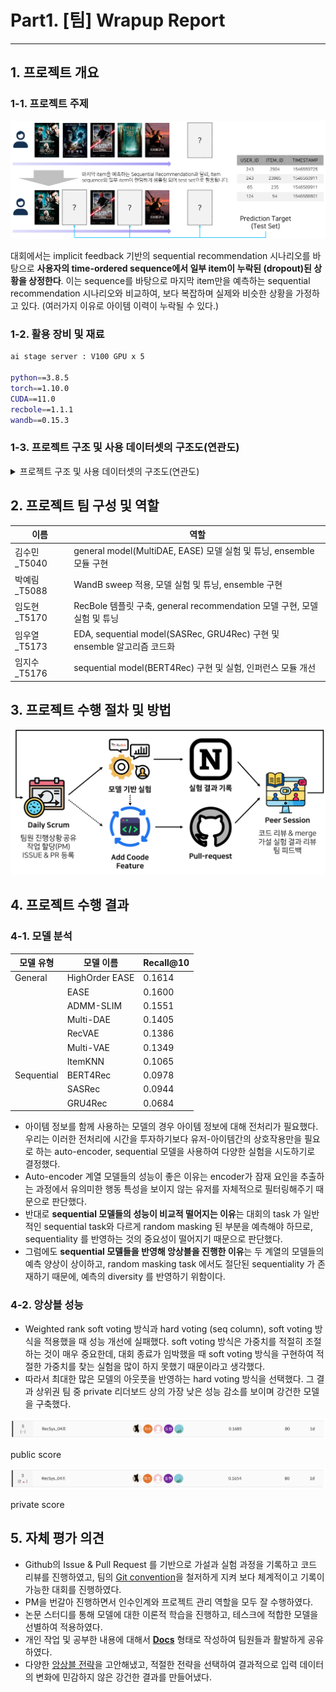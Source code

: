 # Part1. [팀] Wrapup Report

---

## 1. 프로젝트 개요

### 1-1. 프로젝트 주제

![Untitled](./docs/4.png)

대회에서는 implicit feedback 기반의 sequential recommendation 시나리오를 바탕으로 **사용자의 time-ordered sequence에서 일부 item이 누락된 (dropout)된 상황을 상정한다**. 이는 sequence를 바탕으로 마지막 item만을 예측하는 sequential recommendation 시나리오와 비교하여, 보다 복잡하며 실제와 비슷한 상황을 가정하고 있다. (여러가지 이유로 아이템 이력이 누락될 수 있다.)

### 1-2. 활용 장비 및 재료

```bash
ai stage server : V100 GPU x 5

python==3.8.5
torch==1.10.0
CUDA==11.0
recbole==1.1.1
wandb==0.15.3
```

### 1-3.  프로젝트 구조 및 사용 데이터셋의 구조도(연관도)
<details>
<summary>프로젝트 구조 및 사용 데이터셋의 구조도(연관도)</summary>
<pre>
📦 level2_movierecommendation-recsys-04
├─ .github
│   ├─ ISSUE_TEMPLATE
│   │   ├─ 버그-수정.md
│   │   └─ 새로운-기능-추가.md
│   └─ PULL_REQUEST_TEMPLATE.md
├─ General
│   ├─ config
│   ├─ model
│   ├─ run.py
│   └─ utils.py
├─ RecBole
│   ├─ config
│   │   ├─ general-rec
│   │   └─ sequential-rec
│   ├─ inference.py
│   ├─ setup.py
│   ├─ sweep_config.yaml
│   └─ train.py
├─ Sequence
│   ├─ BERT4Rec
│   │   ├─ dataset.py
│   │   ├─ inference.py
│   │   ├─ models.py
│   │   ├─ preprocessing.py
│   │   ├─ train.py
│   │   └─ utils.py
│   └─ SASRec
│       ├─ utils
│       │   ├─ args.py
│       │   ├─ datasets.py
│       │   ├─ models.py
│       │   ├─ trainers.py
│       │   └─ utils.py
│       ├─ run.py
│       └─ setup.py
├─ ensemble
│   ├─ ensemble_base
│   │   ├─ run_voting.py
│   │   └─ voting.py
│   ├─ ensemble_rank
│   │   └─ ensemble.py
│   └─ ensemble_seq
│       └─ ensemble_seq.py
└─ valid_sampler
    └─ get_sample.py
</pre>
</details>


## 2. 프로젝트 팀 구성 및 역할

| 이름 | 역할 |
| --- | --- |
| 김수민_T5040 | general model(MultiDAE, EASE) 모델 실험 및 튜닝, ensemble 모듈 구현 |
| 박예림_T5088 | WandB sweep 적용, 모델 실험 및 튜닝, ensemble 구현 |
| 임도현_T5170 | RecBole 템플릿 구축, general recommendation 모델 구현, 모델 실험 및 튜닝 |
| 임우열_T5173 | EDA, sequential model(SASRec, GRU4Rec) 구현 및 ensemble 알고리즘 코드화 |
| 임지수_T5176 | sequential model(BERT4Rec) 구현 및 실험, 인퍼런스 모듈 개선 |

## 3. 프로젝트 수행 절차 및 방법

![Untitled](./docs/1.png)

## 4. 프로젝트 수행 결과

### 4-1. 모델 분석

| 모델 유형 | 모델 이름 | Recall@10 |
| --- | --- | --- |
| General | HighOrder EASE | 0.1614 |
|  | EASE | 0.1600 |
|  | ADMM-SLIM | 0.1551 |
|  | Multi-DAE | 0.1405 |
|  | RecVAE | 0.1386 |
|  | Multi-VAE | 0.1349 |
|  | ItemKNN | 0.1065 |
| Sequential | BERT4Rec | 0.0978 |
|  | SASRec | 0.0944 |
|  | GRU4Rec | 0.0684 |
- 아이템 정보를 함께 사용하는 모델의 경우 아이템 정보에 대해 전처리가 필요했다. 우리는 이러한 전처리에 시간을 투자하기보다 유저-아이템간의 상호작용만을 필요로 하는 auto-encoder, sequential 모델을 사용하여 다양한 실험을 시도하기로 결정했다.
- Auto-encoder 계열 모델들의 성능이 좋은 이유는 encoder가 잠재 요인을 추출하는 과정에서 유의미한 행동 특성을 보이지 않는 유저를 자체적으로 필터링해주기 때문으로 판단했다.
- 반대로 **sequential 모델들의 성능이 비교적 떨어지는 이유**는 대회의 task 가 일반적인 sequential task와 다르게 random masking 된 부분을 예측해야 하므로, sequentiality 를 반영하는 것의 중요성이 떨어지기 때문으로 판단했다.
- 그럼에도 **sequential 모델들을 반영해 앙상블을 진행한 이유**는 두 계열의 모델들의 예측 양상이 상이하고, random masking task 에서도 절단된 sequentiality 가 존재하기 때문에, 예측의 diversity 를 반영하기 위함이다.

### 4-2. 앙상블 성능

- Weighted rank soft voting 방식과 hard voting (seq column), soft voting 방식을 적용했을 때 성능 개선에 실패했다. soft voting 방식은 가중치를 적절히 조절하는 것이 매우 중요한데, 대회 종료가 임박했을 때 soft voting 방식을 구현하여 적절한 가중치를 찾는 실험을 많이 하지 못했기 때문이라고 생각했다.
- 따라서 최대한 많은 모델의 아웃풋을 반영하는 hard voting 방식을 선택했다. 그 결과 상위권 팀 중 private 리더보드 상의 가장 낮은 성능 감소를 보이며 강건한 모델을 구축했다.

![public score](./docs/2.png)

public score

![private score](./docs/3.png)

private score

## 5. 자체 평가 의견

- Github의 Issue & Pull Request 를 기반으로 가설과 실험 과정을 기록하고 코드 리뷰를 진행하였고, 팀의 [Git convention](https://github.com/boostcampaitech5/level2_movierecommendation-recsys-04)을 철저하게 지켜 보다 체계적이고 기록이 가능한 대회를 진행하였다.
- PM을 번갈아 진행하면서 인수인계와 프로젝트 관리 역할을 모두 잘 수행하였다.
- 논문 스터디를 통해 모델에 대한 이론적 학습을 진행하고, 테스크에 적합한 모델을 선별하여 적용하였다.
- 개인 작업 및 공부한 내용에 대해서 **[Docs](https://www.notion.so/e7056f9062d74324b708e035328aa4cb?pvs=21)** 형태로 작성하여 팀원들과 활발하게 공유하였다.
- 다양한 [앙상블 전략](https://www.notion.so/Docs-567c34988ab4488394c6178eecc53b0f?pvs=21)을 고안해냈고, 적절한 전략을 선택하여 결과적으로 입력 데이터의 변화에 민감하지 않은 강건한 결과를 만들어냈다.
